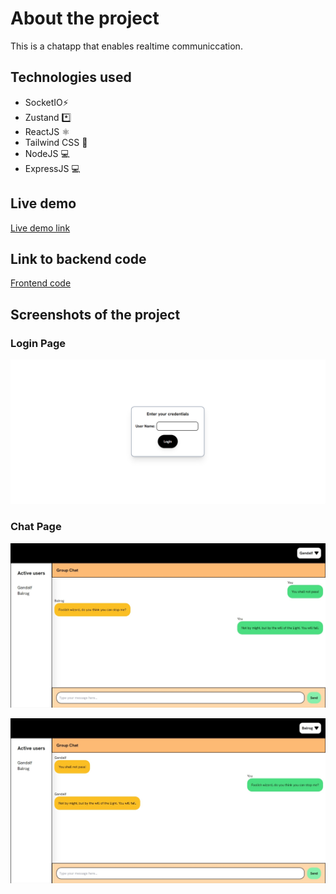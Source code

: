 # About the project

This is a chatapp that enables realtime communiccation.

## Technologies used

- SocketIO⚡️
- Zustand *️⃣
- ReactJS ⚛️
- Tailwind CSS 🎨
- NodeJS 💻
- ExpressJS 💻

## Live demo

[Live demo link](https://realtime-chatapp-frontend.netlify.app/)

## Link to backend code

[Frontend code](https://github.com/Pradikshan/chatapp-frontend)

## Screenshots of the project

### Login Page

![loginpage](./images/login-page.png)

### Chat Page

![chatpage-01](./images/chatpage-01.jpeg)

![chatpage-02](./images/chatpage-02.jpeg)
